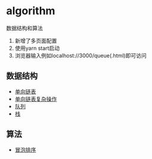 # algorithm
数据结构和算法

1. 新增了多页面配置
2. 使用yarn start启动
3. 浏览器输入例如localhost://3000/queue(.html)即可访问

## 数据结构
- [单向链表](https://github.com/XuZhongqiang/algorithm/blob/master/src/DataStructure/single-linked-list_01/index.js)
- [单向链表复杂操作](https://github.com/XuZhongqiang/algorithm/blob/master/src/DataStructure/single-linked-list_02/index.js)
- [队列](https://github.com/XuZhongqiang/algorithm/blob/master/src/DataStructure/queue/queue.js)
- [栈](https://github.com/XuZhongqiang/algorithm/blob/master/src/DataStructure/stack/stack.js)

## 算法
- [冒泡排序](https://github.com/XuZhongqiang/algorithm/blob/master/src/Algorithm/sort/bubble-sort.js)
